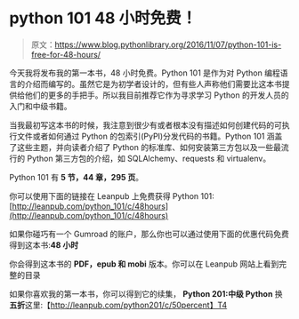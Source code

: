 # python 101 48 小时免费！

> 原文：<https://www.blog.pythonlibrary.org/2016/11/07/python-101-is-free-for-48-hours/>

今天我将发布我的第一本书，48 小时免费。Python 101 是作为对 Python 编程语言的介绍而编写的。虽然它是为初学者设计的，但有些人声称他们需要比这本书提供给他们的更多的手把手。所以我目前推荐它作为寻求学习 Python 的开发人员的入门和中级书籍。

当我最初写这本书的时候，我注意到很少有或者根本没有描述如何创建代码的可执行文件或者如何通过 Python 的包索引(PyPI)分发代码的书籍。Python 101 涵盖了这些主题，并向读者介绍了 Python 的标准库、如何安装第三方包以及一些最流行的 Python 第三方包的介绍，如 SQLAlchemy、requests 和 virtualenv。

Python 101 有 **5 节，44 章，295 页**。

你可以使用下面的链接在 Leanpub 上免费获得 Python 101:[http://leanpub.com/python_101/c/48hours](http://leanpub.com/python_101/c/48hours)

如果你碰巧有一个 Gumroad 的账户，那么你也可以通过使用下面的优惠代码免费得到这本书:**48 小时**

你会得到这本书的 **PDF，epub 和 mobi** 版本。你可以在 Leanpub 网站上看到完整的目录

如果你喜欢我的第一本书，你可以得到它的续集， **Python 201:中级 Python** 换**五折**这里:【http://leanpub.com/python201/c/50percent】T4